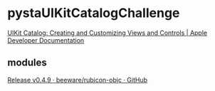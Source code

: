 # pystaUIKitCatalogChallenge

[UIKit Catalog: Creating and Customizing Views and Controls | Apple Developer Documentation](https://developer.apple.com/documentation/uikit/mac_catalyst/uikit_catalog_creating_and_customizing_views_and_controls?language=objc)

## modules

[Release v0.4.9 · beeware/rubicon-objc · GitHub](https://github.com/beeware/rubicon-objc/releases/tag/v0.4.9)

